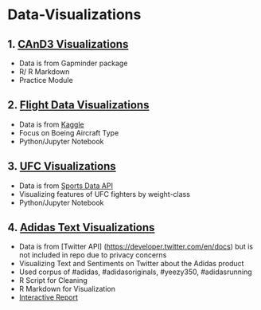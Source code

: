 # Data-Visualizations

## 1. [CAnD3 Visualizations](https://github.com/ael2193/Data-Visualizations/tree/master/CAnD3%20Visualizations)
- Data is from Gapminder package
- R/ R Markdown
- Practice Module

## 2. [Flight Data Visualizations](https://github.com/ael2193/Data-Visualizations/tree/master/Flight%20Data%20Visualizations)
- Data is from [Kaggle](https://www.kaggle.com/traceyvanp/airlinefleet)
- Focus on Boeing Aircraft Type
- Python/Jupyter Notebook

## 3. [UFC Visualizations](https://github.com/ael2193/Data-Visualizations/tree/master/UFC%20Visualizations)
- Data is from [Sports Data API](https://sportsdata.io/)
- Visualizing features of UFC fighters by weight-class
- Python/Jupyter Notebook

## 4. [Adidas Text Visualizations](https://github.com/ael2193/Data-Visualizations/tree/master/Adidas%20Text%20Visualization)
- Data is from [Twitter API] (https://developer.twitter.com/en/docs) but is not included in repo due to privacy concerns
- Visualizing Text and Sentiments on Twitter about the Adidas product
- Used corpus of #adidas, #adidasoriginals, #yeezy350, #adidasrunning
- R Script for Cleaning 
- R Markdown for Visualization
- [Interactive Report](https://datastudio.google.com/s/thUUaIvoywE)
